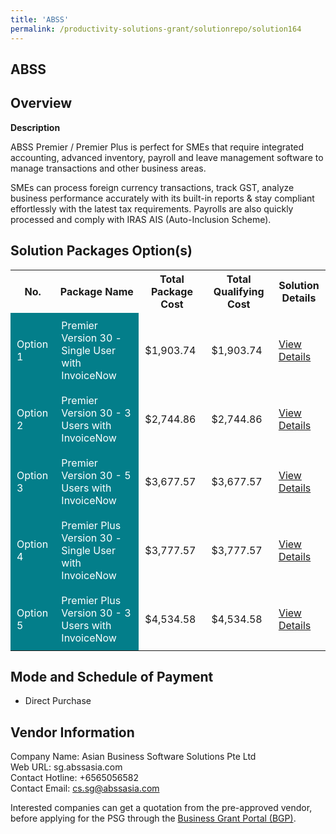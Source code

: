 ```yaml
---
title: 'ABSS'
permalink: /productivity-solutions-grant/solutionrepo/solution164
---
```


## ABSS

## Overview

**Description**

ABSS Premier / Premier Plus is perfect for SMEs that require integrated accounting, advanced inventory, payroll and leave management software to manage transactions and other business areas.  

SMEs can process foreign currency transactions, track GST, analyze business performance accurately with its built-in reports & stay compliant effortlessly with the latest tax requirements. Payrolls are also quickly processed and comply with IRAS AIS (Auto-Inclusion Scheme).

## Solution Packages Option(s)

<table>
<tr>
<th><b>No.</b></th>
<th><b>Package Name</b></th>
<th><b>Total Package Cost</b></th>
<th><b>Total Qualifying Cost</b></th>
<th><b>Solution Details</b></th>
</tr>
<tr>
<td style='padding: 10px; background-color: #037E8A; color: #FFFFFF;'>Option 1</td>
<td style='padding: 10px; background-color: #037E8A; color: #FFFFFF;'>Premier Version 30 - Single User with InvoiceNow</td>
<td style='padding: 10px;'>$1,903.74</td>
<td style='padding: 10px;'>$1,903.74</td>
<td style='padding: 10px;'><a href='/images/psg/Desensitised_Asianbusiness_Annex3_CR_wef22dec22_Part_1.pdf' target='_blank'>View Details</a></td>
</tr>
<tr>
<td style='padding: 10px; background-color: #037E8A; color: #FFFFFF;'>Option 2</td>
<td style='padding: 10px; background-color: #037E8A; color: #FFFFFF;'>Premier Version 30 - 3 Users with InvoiceNow</td>
<td style='padding: 10px;'>$2,744.86</td>
<td style='padding: 10px;'>$2,744.86</td>
<td style='padding: 10px;'><a href='/images/psg/Desensitised_Asianbusiness_Annex3_CR_wef22dec22_Part_2.pdf' target='_blank'>View Details</a></td>
</tr>
<tr>
<td style='padding: 10px; background-color: #037E8A; color: #FFFFFF;'>Option 3</td>
<td style='padding: 10px; background-color: #037E8A; color: #FFFFFF;'>Premier Version 30 - 5 Users with InvoiceNow</td>
<td style='padding: 10px;'>$3,677.57</td>
<td style='padding: 10px;'>$3,677.57</td>
<td style='padding: 10px;'><a href='/images/psg/Desensitised_Asianbusiness_Annex3_CR_wef22dec22_Part_3.pdf' target='_blank'>View Details</a></td>
</tr>
<tr>
<td style='padding: 10px; background-color: #037E8A; color: #FFFFFF;'>Option 4</td>
<td style='padding: 10px; background-color: #037E8A; color: #FFFFFF;'>Premier Plus Version 30 - Single User with InvoiceNow</td>
<td style='padding: 10px;'>$3,777.57</td>
<td style='padding: 10px;'>$3,777.57</td>
<td style='padding: 10px;'><a href='/images/psg/Desensitised_Asianbusiness_Annex3_CR_wef22dec22_Part_4.pdf' target='_blank'>View Details</a></td>
</tr>
<tr>
<td style='padding: 10px; background-color: #037E8A; color: #FFFFFF;'>Option 5</td>
<td style='padding: 10px; background-color: #037E8A; color: #FFFFFF;'>Premier Plus Version 30 - 3 Users with InvoiceNow</td>
<td style='padding: 10px;'>$4,534.58</td>
<td style='padding: 10px;'>$4,534.58</td>
<td style='padding: 10px;'><a href='/images/psg/Desensitised_Asianbusiness_Annex3_CR_wef22dec22_Part_5.pdf' target='_blank'>View Details</a></td>
</tr>
</table>

## Mode and Schedule of Payment

 - Direct Purchase

## Vendor Information

 Company Name: Asian Business Software Solutions Pte Ltd<br>Web URL: sg.abssasia.com <br>Contact Hotline: +6565056582 <br>Contact Email: cs.sg@abssasia.com <br>

Interested companies can get a quotation from the pre-approved vendor, before applying for the PSG through the <a href='https://www.businessgrants.gov.sg/' target='_blank' rel='noopener'>Business Grant Portal (BGP)</a>.

<script src="/jquery/resize-tables.js"></script>

